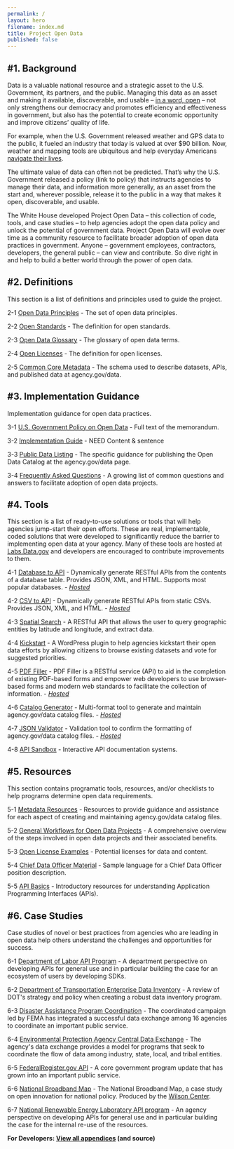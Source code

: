 ```yaml
---
permalink: /
layout: hero
filename: index.md
title: Project Open Data
published: false
---
```


#1. Background
-------------
Data is a valuable national resource and a strategic asset to the U.S. Government, its partners, and the public.  Managing this data as an asset and making it available, discoverable, and usable – [in a word, open](http://gsa-ocsit.github.com/project-open-data.github.com/principles/) – not only strengthens our democracy and promotes efficiency and effectiveness in government, but also has the potential to create economic opportunity and improve citizens’ quality of life. 

For example, when the U.S. Government released weather and GPS data to the public, it fueled an industry that today is valued at over $90 billion. Now, weather and mapping tools are ubiquitous and help everyday Americans [navigate their lives](http://gsa-ocsit.github.com/project-open-data.github.com/business-case/). 

The ultimate value of data can often not be predicted. That’s why the U.S. Government released a policy (link to policy) that instructs agencies to manage their data, and information more generally, as an asset from the start and, wherever possible, release it to the public in a way that makes it open, discoverable, and usable. 

The White House developed Project Open Data – this collection of code, tools, and case studies – to help agencies adopt the open data policy and unlock the potential of government data. Project Open Data will evolve over time as a community resource to facilitate broader adoption of open data practices in government. Anyone – government employees, contractors, developers, the general public – can view and contribute. So dive right in and help to build a better world through the power of open data. 


#2. Definitions
--------------
This section is a list of definitions and principles used to guide the project.

2-1 [Open Data Principles](http://gsa-ocsit.github.com/project-open-data.github.com/principles/) - The set of open data principles.

2-2 [Open Standards](http://gsa-ocsit.github.com/project-open-data.github.com/open-standards/) - The definition for open standards. 

2-3 [Open Data Glossary](http://gsa-ocsit.github.com/project-open-data.github.com/glossary/) - The glossary of open data terms.

2-4 [Open Licenses](http://gsa-ocsit.github.com/project-open-data.github.com/open-licenses/) - The definition for open licenses. 

2-5 [Common Core Metadata](http://gsa-ocsit.github.com/project-open-data.github.com/schema/) - The schema used to describe datasets, APIs, and published data at agency.gov/data.  


#3. Implementation Guidance
----------------
Implementation guidance for open data practices.  

3-1 [U.S. Government Policy on Open Data](http://gsa-ocsit.github.com/project-open-data.github.com/policy-memo/) - Full text of the memorandum.  

3-2 [Implementation Guide](http://gsa-ocsit.github.com/project-open-data.github.com/implementation-guide/) - NEED Content & sentence

3-3 [Public Data Listing](http://gsa-ocsit.github.com/project-open-data.github.com/catalog) - The specific guidance for publishing the Open Data Catalog at the agency.gov/data page.  

3-4 [Frequently Asked Questions](http://gsa-ocsit.github.com/project-open-data.github.com/faq) - A growing list of common questions and answers to facilitate adoption of open data projects.  


#4. Tools 
-------------
This section is a list of ready-to-use solutions or tools that will help agencies jump-start their open efforts.  These are real, implementable, coded solutions that were developed to significantly reduce the barrier to implementing open data at your agency.  Many of these tools are hosted at [Labs.Data.gov](http://labs.data.gov) and developers are encouraged to contribute improvements to them.  

4-1 [Database to API](https://github.com/project-open-data/db-to-api) - Dynamically generate RESTful APIs from the contents of a database table. Provides JSON, XML, and HTML. Supports most popular databases. -&nbsp;*[Hosted](http://labs.data.gov/db-to-api/readme.md)*
 
4-2 [CSV to API](https://github.com/project-open-data/csv-to-api) - Dynamically generate RESTful APIs from static CSVs. Provides JSON, XML, and HTML. -&nbsp;*[Hosted](http://labs.data.gov/csv-to-api/)*

4-3 [Spatial Search](https://github.com/project-open-data/SpatialSearch) - A RESTful API that allows the user to query geographic entities by latitude and longitude, and extract data.

4-4 [Kickstart](https://github.com/project-open-data/kickstart) - A WordPress plugin to help agencies kickstart their open data efforts by allowing citizens to browse existing datasets and vote for suggested priorities.  

4-5 [PDF Filler](https://github.com/project-open-data/pdf-filler) - PDF Filler is a RESTful service (API) to aid in the completion of existing PDF-based forms and empower web developers to use browser-based forms and modern web standards to facilitate the collection of information. -&nbsp;*[Hosted](http://labs.data.gov/pdf-filler)*

4-6 [Catalog Generator](https://github.com/project-open-data/catalog-generator) - Multi-format tool to generate and maintain agency.gov/data catalog files. -&nbsp;*[Hosted](http://project-open-data.github.com/catalog-generator/)*

4-7 [JSON Validator](https://github.com/project-open-data/json-validator) - Validation tool to confirm the formatting of agency.gov/data catalog files. -&nbsp;*[Hosted](http://project-open-data.github.com/json-validator/)*

4-8 [API Sandbox](http://project-open-data.github.com/api-sandbox) - Interactive API documentation systems.  


#5. Resources
----------------------
This section contains programatic tools, resources, and/or checklists to help programs determine open data requirements.

5-1 [Metadata Resources](http://gsa-ocsit.github.com/project-open-data.github.com/metadata-resources/) - 
Resources to provide guidance and assistance for each aspect of creating and maintaining agency.gov/data catalog files.  

5-2 [General Workflows for Open Data Projects](http://gsa-ocsit.github.com/project-open-data.github.com/future-case-study/) - A comprehensive overview of the steps involved in open data projects and their associated benefits.  

5-3 [Open License Examples](http://gsa-ocsit.github.com/project-open-data.github.com/license-examples/) - Potential licenses for data and content.  

5-4 [Chief Data Officer Material](http://gsa-ocsit.github.com/project-open-data.github.com/cdo/) - Sample language for a Chief Data Officer position description.

5-5 [API Basics](http://gsa-ocsit.github.com/project-open-data.github.com/api-basics/) - Introductory resources for understanding Application Programming Interfaces (APIs).


#6. Case Studies
----------------
Case studies of novel or best practices from agencies who are leading in open data help others understand the challenges and opportunities for success.

6-1 [Department of Labor API Program](http://gsa-ocsit.github.com/project-open-data.github.com/labor-case-study/) - A department perspective on developing APIs for general use and in particular building the case for an ecosystem of users by developing SDKs.

6-2 [Department of Transportation Enterprise Data Inventory](http://gsa-ocsit.github.com/project-open-data.github.com/transportation-case-study/) - A review of DOT's strategy and policy when creating a robust data inventory program.  

6-3 [Disaster Assistance Program Coordination](http://gsa-ocsit.github.com/project-open-data.github.com/fema-case-study/) - The coordinated campaign led by FEMA has integrated a successful data exchange among 16 agencies to coordinate an important public service.  

6-4 [Environmental Protection Agency Central Data Exchange](http://gsa-ocsit.github.com/project-open-data.github.com/epa-case-study/) - The agency's data exchange provides a model for programs that seek to coordinate the flow of data among industry, state, local, and tribal entities.  

6-5 [FederalRegister.gov API](https://www.federalregister.gov/uploads/2012/11/FR2-API-Case-Study1.pdf) - A core government program update that has grown into an important public service.

6-6 [National Broadband Map](http://www.wilsoncenter.org/sites/default/files/National%20Broadband%20Map%20Wilson%20Center%20Case%20Study.pdf) - The National Broadband Map, a case study on open innovation for national policy.  Produced by the [Wilson Center](http://www.wilsoncenter.org/).

6-7 [National Renewable Energy Laboratory API program](http://developer.nrel.gov/api-case-study/) - An agency perspective on developing APIs for general use and in particular building the case for the internal re-use of the resources.




**For Developers: [View all appendices](http://github.com/project-open-data/) (and source)**
